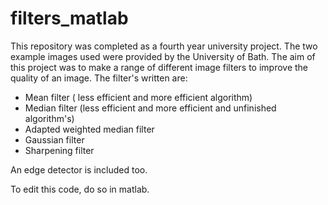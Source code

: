 # filters_matlab

This repository was completed as a fourth year university project. The two example images used were provided by the University of Bath. The aim of this project was to make a range of different image filters to improve the quality of an image. The filter's written are:

- Mean filter ( less efficient and more efficient algorithm)
- Median filter (less efficient and more efficient and unfinished algorithm's)
- Adapted weighted median filter
- Gaussian filter
- Sharpening filter

An edge detector is included too.

To edit this code, do so in matlab.
